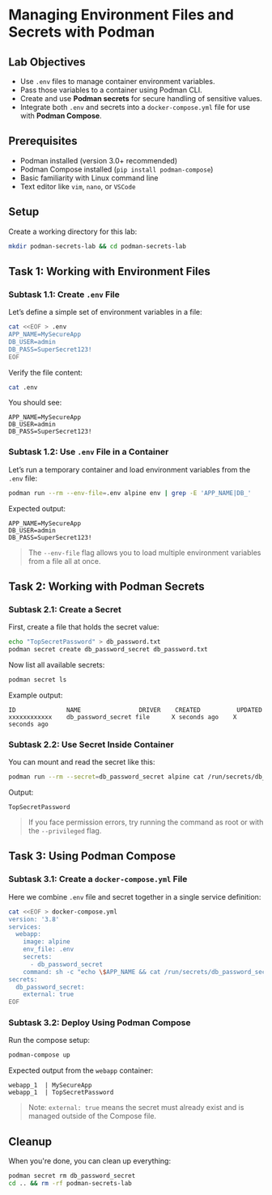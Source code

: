 # Managing Environment Files and Secrets with Podman

## Lab Objectives

- Use `.env` files to manage container environment variables.
- Pass those variables to a container using Podman CLI.
- Create and use **Podman secrets** for secure handling of sensitive values.
- Integrate both `.env` and secrets into a `docker-compose.yml` file for use with **Podman Compose**.

## Prerequisites

- Podman installed (version 3.0+ recommended)
- Podman Compose installed (`pip install podman-compose`)
- Basic familiarity with Linux command line
- Text editor like `vim`, `nano`, or `VSCode`

## Setup

Create a working directory for this lab:

```bash
mkdir podman-secrets-lab && cd podman-secrets-lab
```

## Task 1: Working with Environment Files

### Subtask 1.1: Create `.env` File

Let’s define a simple set of environment variables in a file:

```bash
cat <<EOF > .env
APP_NAME=MySecureApp
DB_USER=admin
DB_PASS=SuperSecret123!
EOF
```

Verify the file content:

```bash
cat .env
```

You should see:

```
APP_NAME=MySecureApp
DB_USER=admin
DB_PASS=SuperSecret123!
```

### Subtask 1.2: Use `.env` File in a Container

Let’s run a temporary container and load environment variables from the `.env` file:

```bash
podman run --rm --env-file=.env alpine env | grep -E 'APP_NAME|DB_'
```

Expected output:

```
APP_NAME=MySecureApp
DB_USER=admin
DB_PASS=SuperSecret123!
```

> The `--env-file` flag allows you to load multiple environment variables from a file all at once.

## Task 2: Working with Podman Secrets

### Subtask 2.1: Create a Secret

First, create a file that holds the secret value:

```bash
echo "TopSecretPassword" > db_password.txt
podman secret create db_password_secret db_password.txt
```

Now list all available secrets:

```bash
podman secret ls
```

Example output:

```
ID              NAME                DRIVER    CREATED          UPDATED
xxxxxxxxxxxx    db_password_secret file      X seconds ago    X seconds ago
```

### Subtask 2.2: Use Secret Inside Container

You can mount and read the secret like this:

```bash
podman run --rm --secret=db_password_secret alpine cat /run/secrets/db_password_secret
```

Output:

```
TopSecretPassword
```

> If you face permission errors, try running the command as root or with the `--privileged` flag.

## Task 3: Using Podman Compose

### Subtask 3.1: Create a `docker-compose.yml` File

Here we combine `.env` file and secret together in a single service definition:

```bash
cat <<EOF > docker-compose.yml
version: '3.8'
services:
  webapp:
    image: alpine
    env_file: .env
    secrets:
      - db_password_secret
    command: sh -c "echo \$APP_NAME && cat /run/secrets/db_password_secret"
secrets:
  db_password_secret:
    external: true
EOF
```

### Subtask 3.2: Deploy Using Podman Compose

Run the compose setup:

```bash
podman-compose up
```

Expected output from the `webapp` container:

```
webapp_1  | MySecureApp
webapp_1  | TopSecretPassword
```

> Note: `external: true` means the secret must already exist and is managed outside of the Compose file.

## Cleanup

When you're done, you can clean up everything:

```bash
podman secret rm db_password_secret
cd .. && rm -rf podman-secrets-lab
```